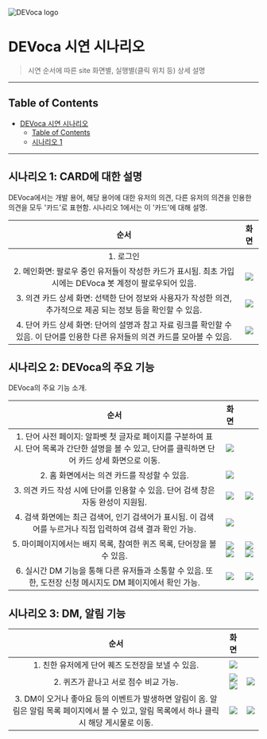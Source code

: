 ![DEVoca logo](../docs/resources/DEVoca%20logo%20long%202.png)

# DEVoca 시연 시나리오

> 시연 순서에 따른 site 화면별, 실행별(클릭 위치 등) 상세 설명

---

## Table of Contents

<!-- TOC -->

* [DEVoca 시연 시나리오](#devoca-시연-시나리오)
    * [Table of Contents](#table-of-contents)
    * [시나리오 1](#시나리오-1)

<!-- TOC -->

---

## 시나리오 1: CARD에 대한 설명

DEVoca에서는 개발 용어, 해당 용어에 대한 유저의 의견, 다른 유저의 의견을 인용한 의견을 모두 '카드'로 표현함. 시나리오 1에서는 이 '카드'에 대해 설명.

|                                       순서                                       |                화면                |
|:------------------------------------------------------------------------------:|:--------------------------------:|
|                                     1. 로그인                                     |                                  |
|       2. 메인화면: 팔로우 중인 유저들이 작성한 카드가 표시됨. 최초 가입 시에는 DEVoca 봇 계정이 팔로우되어 있음.       | ![](../docs/resources/demo1.png) |
|      3. 의견 카드 상세 화면: 선택한 단어 정보와 사용자가 작성한 의견, 추가적으로 제공 되는 정보 등을 확인할 수 있음.       | ![](../docs/resources/demo2.png) |
| 4. 단어 카드 상세 화면: 단어의 설명과 참고 자료 링크를 확인할 수 있음. 이 단어를 인용한 다른 유저들의 의견 카드를 모아볼 수 있음. | ![](../docs/resources/demo3.png) |

## 시나리오 2: DEVoca의 주요 기능

DEVoca의 주요 기능 소개.

|                                           순서                                            |                                화면                                 |                                                                    |
|:---------------------------------------------------------------------------------------:|:-----------------------------------------------------------------:|:------------------------------------------------------------------:|
| 1. 단어 사전 페이지: 알파벳 첫 글자로 페이지를 구분하여 표시. 단어 목록과 간단한 설명을 볼 수 있고, 단어를 클릭하면 단어 카드 상세 화면으로 이동. |                 ![](../docs/resources/demo4.png)                  |                                                                    |
|                               2. 홈 화면에서는 의견 카드를 작성할 수 있음.                               |                 ![](../docs/resources/demo5.png)                  |                                                                    |
|                    3. 의견 카드 작성 시에 단어를 인용할 수 있음. 단어 검색 창은 자동 완성이 지원됨.                    |                 ![](../docs/resources/demo6.png)                  |                  ![](../docs/resources/demo7.png)                  |
|            4. 검색 화면에는 최근 검색어, 인기 검색어가 표시됨. 이 검색어를 누르거나 직접 입력하여 검색 결과 확인 가능.             |                 ![](../docs/resources/demo8.png)                  |
|                       5. 마이페이지에서는 배지 목록, 참여한 퀴즈 목록, 단어장을 볼 수 있음.                        | ![](../docs/resources/demo9.png)![](../docs/resources/demo11.png) | ![](../docs/resources/demo10.png)![](../docs/resources/demo12.png) |
|           6. 실시간 DM 기능을 통해 다른 유저들과 소통할 수 있음. 또한, 도전장 신청 메시지도 DM 페이지에서 확인 가능.            |                 ![](../docs/resources/demo13.png)                 |                 ![](../docs/resources/demo14.png)                  |

## 시나리오 3: DM, 알림 기능

|                                           순서                                           |                                 화면                                 |                                   |
|:--------------------------------------------------------------------------------------:|:------------------------------------------------------------------:|:---------------------------------:|
|                             1. 친한 유저에게 단어 퀘즈 도전장을 보낼 수 있음.                             |                 ![](../docs/resources/demo15.png)                  |                                   |
|                                2. 퀴즈가 끝나고 서로 점수 비교 가능.                                 | ![](../docs/resources/demo16.png)![](../docs/resources/demo17.png) | ![](../docs/resources/demo18.png) |
| 3. DM이 오거나 좋아요 등의 이벤트가 발생하면 알림이 옴. 알림은 알림 목록 페이지에서 볼 수 있고, 알림 목록에서 하나 클릭 시 해당 게시물로 이동. |                 ![](../docs/resources/demo19.png)                  | ![](../docs/resources/demo20.png) |
